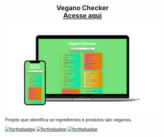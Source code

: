<h2 align="center">
  Vegano Checker<br/>
  <a href="https://veganocheck.netlify.app/" target="_blank">Acesse aqui</a>
</h2>
<div align="center">
  <img alt="Demo" src="./img/mockup-projeto.png" />
</div>

Projeto que identifica se ingredientes e produtos são veganos.

[![forthebadge](https://forthebadge.com/images/badges/uses-html.svg)](https://forthebadge.com)
[![forthebadge](https://forthebadge.com/images/badges/uses-css.svg)](https://forthebadge.com)
[![forthebadge](https://forthebadge.com/images/badges/uses-js.svg)](https://forthebadge.com)
